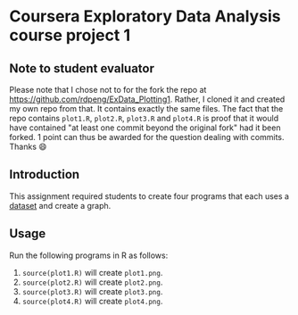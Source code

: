 # Coursera Exploratory Data Analysis course project 1

## Note to student evaluator

Please note that I chose not to for the fork the repo at https://github.com/rdpeng/ExData_Plotting1. Rather, I cloned it and created my own repo from that. It contains exactly the same files. The fact that the repo contains `plot1.R`, `plot2.R`, `plot3.R` and `plot4.R` is proof that it would have contained "at least one commit beyond the original fork" had it been forked. 1 point can thus be awarded for the question dealing with commits. Thanks :smile:

## Introduction

This assignment required students to create four programs that each uses a [dataset](https://d396qusza40orc.cloudfront.net/exdata%2Fdata%2Fhousehold_power_consumption.zip) and create a graph.

## Usage

Run the following programs in R as follows:

1. `source(plot1.R)` will create `plot1.png`.
2. `source(plot2.R)` will create `plot2.png`.
3. `source(plot3.R)` will create `plot3.png`.
4. `source(plot4.R)` will create `plot4.png`.
